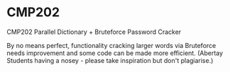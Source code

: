 # CMP202
CMP202 Parallel Dictionary + Bruteforce Password Cracker

By no means perfect, functionality cracking larger words via Bruteforce needs improvement and some code can be made more efficient.
(Abertay Students having a nosey - please take inspiration but don't plagiarise.)
